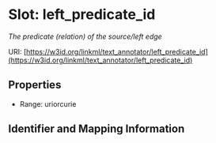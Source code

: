 # Slot: left_predicate_id
_The predicate (relation) of the source/left edge_


URI: [https://w3id.org/linkml/text_annotator/left_predicate_id](https://w3id.org/linkml/text_annotator/left_predicate_id)



<!-- no inheritance hierarchy -->


## Properties

 * Range: uriorcurie



## Identifier and Mapping Information





